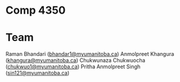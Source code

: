 # Comp 4350 

# Team
Raman Bhandari (bhandar1@myumanitoba.ca)
Anmolpreet Khangura (khangura@myumanitoba.ca)
Chukwunaza Chukwuocha (chukwuo1@myumanitoba.ca)
Pritha
Anmolpreet Singh (sin121@myumanitoba.ca)
